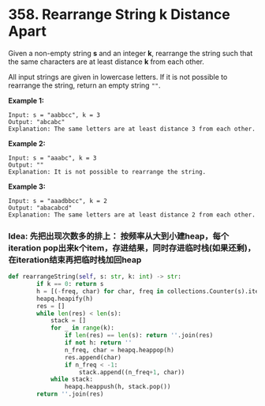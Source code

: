# 358. Rearrange String k Distance Apart

Given a non-empty string **s** and an integer **k**, rearrange the string such that the same characters are at least distance **k** from each other.

All input strings are given in lowercase letters. If it is not possible to rearrange the string, return an empty string `""`.

**Example 1:**

```text
Input: s = "aabbcc", k = 3
Output: "abcabc" 
Explanation: The same letters are at least distance 3 from each other.
```

**Example 2:**

```text
Input: s = "aaabc", k = 3
Output: "" 
Explanation: It is not possible to rearrange the string.
```

**Example 3:**

```text
Input: s = "aaadbbcc", k = 2
Output: "abacabcd"
Explanation: The same letters are at least distance 2 from each other.
```

### Idea: 先把出现次数多的排上： 按频率从大到小建heap，每个iteration pop出来k个item，存进结果，同时存进临时栈\(如果还剩\)，在iteration结束再把临时栈加回heap

```python
def rearrangeString(self, s: str, k: int) -> str:
        if k == 0: return s
        h = [(-freq, char) for char, freq in collections.Counter(s).items()]
        heapq.heapify(h)
        res = []
        while len(res) < len(s):
            stack = []
            for _ in range(k):
                if len(res) == len(s): return ''.join(res)
                if not h: return ''
                n_freq, char = heapq.heappop(h)
                res.append(char)
                if n_freq < -1:
                    stack.append((n_freq+1, char))
            while stack:
                heapq.heappush(h, stack.pop())
        return ''.join(res)
```

